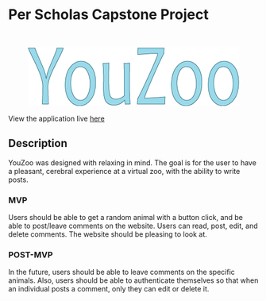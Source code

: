 # Per Scholas Capstone Project
<br>
<p align="center">
  <img src="./src/Images/youzoo.png" alt="YouZoo logo" />
</p>

View the application live [here](https://youzoo.netlify.app/)

## Description

YouZoo was designed with relaxing in mind. The goal is for the user to have a pleasant, cerebral experience at a virtual zoo, with the ability to write posts.

### MVP

Users should be able to get a random animal with a button click, and be able to post/leave comments on the website. Users can read, post, edit, and delete comments. The website should be pleasing to look at.

### POST-MVP

In the future, users should be able to leave comments on the specific animals. Also, users should be able to authenticate themselves so that when an individual posts a comment, only they can edit or delete it.
